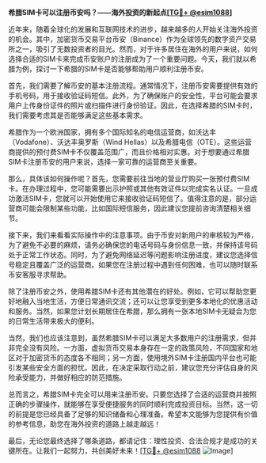 **希腊SIM卡可以注册币安吗？——海外投资的新起点[[TG💪+ @esim1088](https://t.me/s/esim1088)]**

近年来，随着全球化的发展和互联网技术的进步，越来越多的人开始关注海外投资的机会。其中，加密货币交易平台币安（Binance）作为全球领先的数字资产交易所之一，吸引了无数投资者的目光。然而，对于许多居住在海外的用户来说，如何选择合适的SIM卡来完成币安账户的注册成为了一个重要问题。今天，我们就以希腊为例，探讨一下希腊的SIM卡是否能够帮助用户顺利注册币安。

首先，我们需要了解币安的基本注册流程。通常情况下，注册币安需要提供有效的手机号码，用于接收验证码短信。此外，为了确保账户的安全性，平台可能会要求用户上传身份证件的照片或扫描件进行身份验证。因此，在选择希腊的SIM卡时，我们需要考虑其是否能够满足这些基本需求。

希腊作为一个欧洲国家，拥有多个国际知名的电信运营商，如沃达丰（Vodafone）、沃达丰奥罗斯（Wind Hellas）以及希腊电信（OTE）。这些运营商提供的预付费SIM卡不仅覆盖范围广，而且价格相对实惠。对于想要通过希腊SIM卡注册币安的用户来说，选择一家可靠的运营商至关重要。

那么，具体该如何操作呢？首先，您需要前往当地的营业厅购买一张预付费SIM卡。在办理过程中，您可能需要出示护照或其他有效证件以完成实名认证。一旦成功激活SIM卡，您就可以开始使用它来接收验证码短信了。值得注意的是，部分运营商可能会限制某些功能，比如国际短信服务，因此建议您提前咨询清楚相关细节。

接下来，我们来看看实际操作中的注意事项。由于币安对新用户的审核较为严格，为了避免不必要的麻烦，请务必确保您的电话号码与身份信息一致，并保持该号码处于正常工作状态。同时，为了避免网络延迟等问题影响注册进度，建议您选择信号稳定且覆盖广泛的运营商。如果您在注册过程中遇到任何困难，也可以随时联系币安客服寻求帮助。

除了注册币安之外，使用希腊SIM卡还有其他潜在的好处。例如，它可以帮助您更好地融入当地生活，方便日常通讯交流；还可以让您享受到更多本地化的优惠活动和服务。当然，如果您计划长期居住在希腊，那么拥有一张本地SIM卡无疑会为您的日常生活带来极大的便利。

当然，我们也应该注意到，虽然希腊SIM卡可以满足大多数用户的注册需求，但并非完全没有风险。一方面，虚拟货币交易本身存在一定的政策风险，不同国家和地区对于加密货币的态度各不相同；另一方面，使用境外SIM卡注册国内平台也可能引发某些安全方面的担忧。因此，在决定采取行动之前，建议您充分评估自身的风险承受能力，并做好相应的防范措施。

总而言之，希腊SIM卡完全可以用来注册币安。只要您选择了合适的运营商并按照正确的步骤操作，就能够在享受便捷服务的同时顺利完成投资目标。当然，这一切的前提是您已经具备了足够的知识储备和心理准备。希望本文能够为您提供有价值的参考信息，助您在海外投资的道路上越走越远！

最后，无论您最终选择了哪条道路，都请记住：理性投资、合法合规才是成功的关键所在。让我们一起努力，共创美好未来！[[TG💪+ @esim1088](https://t.me/s/esim1088) ![Image](https://i.postimg.cc/4NQfJmqS/Snipaste-2025-05-13-00-14-12.png)]